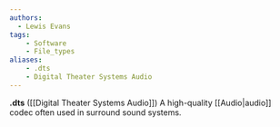 ```yaml
---
authors:
  - Lewis Evans
tags:
    - Software
    - File_types
aliases:
    - .dts
    - Digital Theater Systems Audio
---
```

**.dts** ([[Digital Theater Systems Audio]]) A high-quality [[Audio|audio]] codec often used in surround sound systems.
